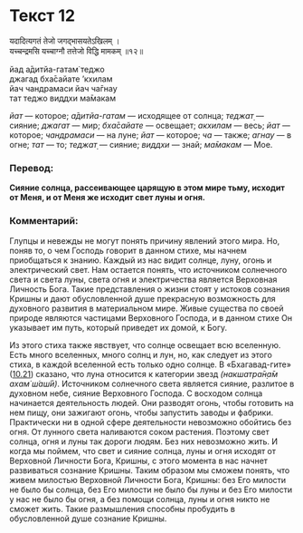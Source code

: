 # Текст 12

यदादित्यगतं तेजो जगद्भासयतेऽखिलम् ।  
यच्चन्द्रमसि यच्चाग्नौ तत्तेजो विद्धि मामकम् ॥१२॥

йад а̄дитйа-гатам̇ теджо  
джагад бха̄сайате ’кхилам  
йач чандрамаси йач ча̄гнау  
тат теджо виддхи ма̄макам

_йат_ — которое; _а̄дитйа-гатам_ — исходящее от солнца; _теджат̣_ — сияние; _джагат_ — мир; _бха̄сайате_ — освещает; _акхилам_ — весь; _йат_ — которое; _чандрамаси_ — на луне; _йат_ — которое; _ча_ — также; _агнау_ — в огне; _тат_ — то; _теджат̣_ — сияние; _виддхи_ — знай; _ма̄макам_ — Мое.

### Перевод:

**Сияние солнца, рассеивающее царящую в этом мире тьму, исходит от Меня, и от Меня же исходит свет луны и огня.**

### Комментарий:

Глупцы и невежды не могут понять причину явлений этого мира. Но, поняв то, о чем Господь говорит в данном стихе, мы начнем приобщаться к знанию. Каждый из нас видит солнце, луну, огонь и электрический свет. Нам остается понять, что источником солнечного света и света луны, света огня и электричества является Верховная Личность Бога. Такие представления о жизни стоят у истоков сознания Кришны и дают обусловленной душе прекрасную возможность для духовного развития в материальном мире. Живые существа по своей природе являются частицами Верховного Господа, и в данном стихе Он указывает им путь, который приведет их домой, к Богу.

Из этого стиха также явствует, что солнце освещает всю вселенную. Есть много вселенных, много солнц и лун, но, как следует из этого стиха, в каждой вселенной есть только одно солнце. В «Бхагавад-гите» ([10.21](../10/21.md)) сказано, что луна относится к категории звезд _(накшатра̄н̣а̄м ахам̇ ш́аш́ӣ)_. Источником солнечного света является сияние, разлитое в духовном небе, сияние Верховного Господа. С восходом солнца начинается деятельность людей. Они разводят огонь, чтобы готовить на нем пищу, они зажигают огонь, чтобы запустить заводы и фабрики. Практически ни в одной сфере деятельности невозможно обойтись без огня. От лунного света наливаются соком растения. Поэтому свет солнца, огня и луны так дороги людям. Без них невозможно жить. И когда мы поймем, что свет и сияние солнца, луны и огня исходят от Верховной Личности Бога, Кришны, с этого момента в нас начнет развиваться сознание Кришны. Таким образом мы сможем понять, что живем милостью Верховной Личности Бога, Кришны: без Его милости не было бы солнца, без Его милости не было бы луны и без Его милости у нас не было бы огня, а без помощи солнца, луны и огня никто не сможет жить. Такие размышления способны пробудить в обусловленной душе сознание Кришны.